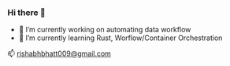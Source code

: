 ### Hi there 👋

- 🔭 I’m currently working on automating data workflow
- 🌱 I’m currently learning Rust, Worflow/Container Orchestration

📫 rishabhbhatt009@gmail.com

<!--
Important  Link : https://www.youtube.com/watch?v=G-EGDH50hGE&ab_channel=RishavChanda

**rishabhbhatt009/rishabhbhatt009** is a ✨ _special_ ✨ repository because its `README.md` (this file) appears on your GitHub profile.

Here are some ideas to get you started:

- 🔭 I’m currently working on ...
- 🌱 I’m currently learning ...
- 👯 I’m looking to collaborate on ...
- 🤔 I’m looking for help with ...
- 💬 Ask me about ...
- 📫 How to reach me: ...
- 😄 Pronouns: ...
- ⚡ Fun fact: ...
-->
